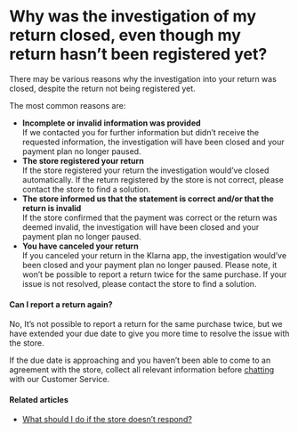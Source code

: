 # Why was the investigation of my return closed, even though my return hasn’t been registered yet?

There may be various reasons why the investigation into your return was closed, despite the return not being registered yet.

The most common reasons are:

* **Incomplete or invalid information was provided**  
If we contacted you for further information but didn’t receive the requested information, the investigation will have been closed and your payment plan no longer paused.
* **The store registered your return**  
If the store registered your return the investigation would’ve closed automatically. If the return registered by the store is not correct, please contact the store to find a solution.
* **The store informed us that the statement is correct and/or that the return is invalid**  
If the store confirmed that the payment was correct or the return was deemed invalid, the investigation will have been closed and your payment plan no longer paused.
* **You have canceled your return**  
If you canceled your return in the Klarna app, the investigation would’ve been closed and your payment plan no longer paused. Please note, it won’t be possible to report a return twice for the same purchase. If your issue is not resolved, please contact the store to find a solution.
#### Can I report a return again?

No, It’s not possible to report a return for the same purchase twice, but we have extended your due date to give you more time to resolve the issue with the store.

If the due date is approaching and you haven’t been able to come to an agreement with the store, collect all relevant information before [chatting](https://app.klarna.com/support/) with our Customer Service.

#### Related articles

* [What should I do if the store doesn’t respond?](https://www.klarna.com/us/customer-service/what-should-i-do-if-the-store-doesnt-respond/)
